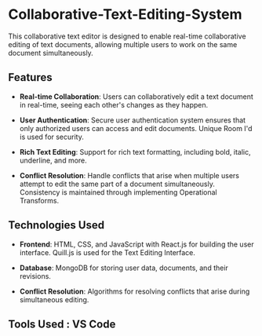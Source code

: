 # Collaborative-Text-Editing-System

This collaborative text editor is designed to enable real-time collaborative editing of text documents, allowing multiple users to work on the same document simultaneously.

## Features

- **Real-time Collaboration**: Users can collaboratively edit a text document in real-time, seeing each other's changes as they happen.
  
- **User Authentication**: Secure user authentication system ensures that only authorized users can access and edit documents. Unique Room I'd is used for security.
  
- **Rich Text Editing**: Support for rich text formatting, including bold, italic, underline, and more.
  
- **Conflict Resolution**: Handle conflicts that arise when multiple users attempt to edit the same part of a document simultaneously. Consistency is maintained through implementing Operational Transforms.

## Technologies Used
  
- **Frontend**: HTML, CSS, and JavaScript with React.js for building the user interface. Quill.js is used for the Text Editing Interface.
  
- **Database**: MongoDB for storing user data, documents, and their revisions.
  
- **Conflict Resolution**: Algorithms for resolving conflicts that arise during simultaneous editing.

## Tools Used : VS Code
